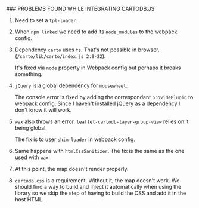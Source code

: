 ### PROBLEMS FOUND WHILE INTEGRATING CARTODB.JS

1. Need to set a `tpl-loader`.

2. When `npm linked` we need to add its `node_modules` to the webpack config.

3. Dependency `carto` uses `fs`. That's not possible in browser. (`/carto/lib/carto/index.js 2:9-22`).

    It's fixed via `node` property in Webpack config but perhaps it breaks something.

4. `jQuery` is a global dependency for `mousewheel`.

    The console error is fixed by adding the correspondant `providePlugin` to webpack config. Since I haven't installed jQuery as a dependency I don't know it will work.

5. `wax` also throws an error. `leaflet-cartodb-layer-group-view` relies on it being global.

   The fix is to user `shim-loader` in webpack config.

6. Same happens with `htmlCssSanitizer`. The fix is the same as the one used with `wax`.

7. At this point, the map doesn't render properly.

8. `cartodb.css` is a requirement. Without it, the map doesn't work.
    We should find a way to build and inject it automatically when using the library so we skip the step of having to build the CSS and add it in the host HTML.
